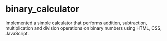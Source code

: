 # binary_calculator

Implemented a simple calculator that performs addition, subtraction, multiplication and division operations on binary numbers using HTML, CSS, JavaScript.
